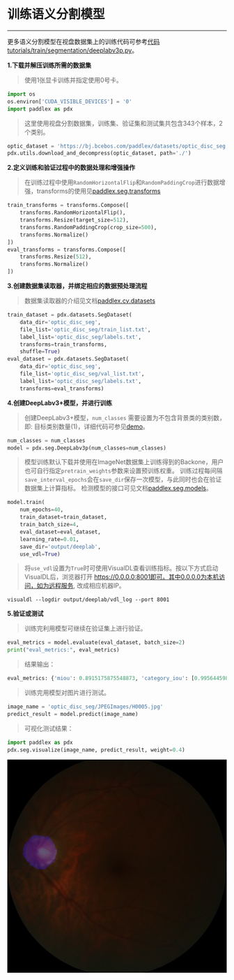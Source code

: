 # 训练语义分割模型

---
更多语义分割模型在视盘数据集上的训练代码可参考[代码tutorials/train/segmentation/deeplabv3p.py](https://github.com/PaddlePaddle/PaddleX/blob/develop/tutorials/train/segmentation/deeplabv3p.py)。

**1.下载并解压训练所需的数据集**

> 使用1张显卡训练并指定使用0号卡。

```python
import os
os.environ['CUDA_VISIBLE_DEVICES'] = '0'
import paddlex as pdx
```

> 这里使用视盘分割数据集，训练集、验证集和测试集共包含343个样本，2个类别。

```python
optic_dataset = 'https://bj.bcebos.com/paddlex/datasets/optic_disc_seg.tar.gz'
pdx.utils.download_and_decompress(optic_dataset, path='./')
```

**2.定义训练和验证过程中的数据处理和增强操作**

> 在训练过程中使用`RandomHorizontalFlip`和`RandomPaddingCrop`进行数据增强，transforms的使用见[paddlex.seg.transforms](../../apis/transforms/seg_transforms.md)

```python
train_transforms = transforms.Compose([
    transforms.RandomHorizontalFlip(),
    transforms.Resize(target_size=512),
    transforms.RandomPaddingCrop(crop_size=500),
    transforms.Normalize()
])
eval_transforms = transforms.Compose([
    transforms.Resize(512),
    transforms.Normalize()
])
```

**3.创建数据集读取器，并绑定相应的数据预处理流程**

> 数据集读取器的介绍见文档[paddlex.cv.datasets](../../apis/datasets.md)

```python
train_dataset = pdx.datasets.SegDataset(
    data_dir='optic_disc_seg',
    file_list='optic_disc_seg/train_list.txt',
    label_list='optic_disc_seg/labels.txt',
    transforms=train_transforms,
    shuffle=True)
eval_dataset = pdx.datasets.SegDataset(
    data_dir='optic_disc_seg',
    file_list='optic_disc_seg/val_list.txt',
    label_list='optic_disc_seg/labels.txt',
    transforms=eval_transforms)
```

**4.创建DeepLabv3+模型，并进行训练**

> 创建DeepLabv3+模型，`num_classes` 需要设置为不包含背景类的类别数，即: 目标类别数量(1)，详细代码可参见[demo](https://github.com/PaddlePaddle/PaddleX/blob/develop/tutorials/train/segmentation/deeplabv3p.py#L44)。

```python
num_classes = num_classes
model = pdx.seg.DeepLabv3p(num_classes=num_classes)
```

> 模型训练默认下载并使用在ImageNet数据集上训练得到的Backone，用户也可自行指定`pretrain_weights`参数来设置预训练权重。
训练过程每间隔`save_interval_epochs`会在`save_dir`保存一次模型，与此同时也会在验证数据集上计算指标。
检测模型的接口可见文档[paddlex.seg.models](../../apis/models.md)。

```python
model.train(
    num_epochs=40,
    train_dataset=train_dataset,
    train_batch_size=4,
    eval_dataset=eval_dataset,
    learning_rate=0.01,
    save_dir='output/deeplab',
    use_vdl=True)
```

> 将`use_vdl`设置为`True`时可使用VisualDL查看训练指标。按以下方式启动VisualDL后，浏览器打开 https://0.0.0.0:8001即可。其中0.0.0.0为本机访问，如为远程服务, 改成相应机器IP。

```shell
visualdl --logdir output/deeplab/vdl_log --port 8001
```

**5.验证或测试**

> 训练完利用模型可继续在验证集上进行验证。

```python
eval_metrics = model.evaluate(eval_dataset, batch_size=2)
print("eval_metrics:", eval_metrics)
```

> 结果输出：

```python
eval_metrics: {'miou': 0.8915175875548873, 'category_iou': [0.9956445981924432, 0.7873905769173314], 'macc': 0.9957137358816046, 'category_acc': [0.9975360650317765, 0.8948120441157331], 'kappa': 0.8788684558629085}
```

> 训练完用模型对图片进行测试。

```python
image_name = 'optic_disc_seg/JPEGImages/H0005.jpg'
predict_result = model.predict(image_name)
```

> 可视化测试结果：

```python
import paddlex as pdx
pdx.seg.visualize(image_name, predict_result, weight=0.4)
```

![](../../images/visualized_deeplab.jpg)
